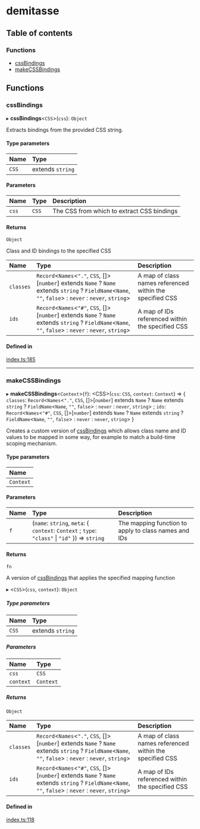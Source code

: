 # demitasse

## Table of contents

### Functions

- [cssBindings](README.md#cssbindings)
- [makeCSSBindings](README.md#makecssbindings)

## Functions

### cssBindings

▸ **cssBindings**<`CSS`\>(`css`): `Object`

Extracts bindings from the provided CSS string.

#### Type parameters

| Name | Type |
| :------ | :------ |
| `CSS` | extends `string` |

#### Parameters

| Name | Type | Description |
| :------ | :------ | :------ |
| `css` | `CSS` | The CSS from which to extract CSS bindings |

#### Returns

`Object`

Class and ID bindings to the specified CSS

| Name | Type | Description |
| :------ | :------ | :------ |
| `classes` | `Record`<`Names`<``"."``, `CSS`, []\>[`number`] extends `Name` ? `Name` extends `string` ? `FieldName`<`Name`, ``""``, ``false``\> : `never` : `never`, `string`\> | A map of class names referenced within the specified CSS |
| `ids` | `Record`<`Names`<``"#"``, `CSS`, []\>[`number`] extends `Name` ? `Name` extends `string` ? `FieldName`<`Name`, ``""``, ``false``\> : `never` : `never`, `string`\> | A map of IDs referenced within the specified CSS |

#### Defined in

[index.ts:185](https://github.com/nsaunders/demitasse/blob/24d26a6/packages/demitasse/src/index.ts#L185)

___

### makeCSSBindings

▸ **makeCSSBindings**<`Context`\>(`f`): <CSS\>(`css`: `CSS`, `context`: `Context`) => { `classes`: `Record`<`Names`<``"."``, `CSS`, []\>[`number`] extends `Name` ? `Name` extends `string` ? `FieldName`<`Name`, ``""``, ``false``\> : `never` : `never`, `string`\> ; `ids`: `Record`<`Names`<``"#"``, `CSS`, []\>[`number`] extends `Name` ? `Name` extends `string` ? `FieldName`<`Name`, ``""``, ``false``\> : `never` : `never`, `string`\>  }

Creates a custom version of [cssBindings](README.md#cssbindings) which allows class name
and ID values to be mapped in some way, for example to match a build-time
scoping mechanism.

#### Type parameters

| Name |
| :------ |
| `Context` |

#### Parameters

| Name | Type | Description |
| :------ | :------ | :------ |
| `f` | (`name`: `string`, `meta`: { `context`: `Context` ; `type`: ``"class"`` \| ``"id"``  }) => `string` | The mapping function to apply to class names and IDs |

#### Returns

`fn`

A version of [cssBindings](README.md#cssbindings) that applies the specified
mapping function

▸ <`CSS`\>(`css`, `context`): `Object`

##### Type parameters

| Name | Type |
| :------ | :------ |
| `CSS` | extends `string` |

##### Parameters

| Name | Type |
| :------ | :------ |
| `css` | `CSS` |
| `context` | `Context` |

##### Returns

`Object`

| Name | Type | Description |
| :------ | :------ | :------ |
| `classes` | `Record`<`Names`<``"."``, `CSS`, []\>[`number`] extends `Name` ? `Name` extends `string` ? `FieldName`<`Name`, ``""``, ``false``\> : `never` : `never`, `string`\> | A map of class names referenced within the specified CSS |
| `ids` | `Record`<`Names`<``"#"``, `CSS`, []\>[`number`] extends `Name` ? `Name` extends `string` ? `FieldName`<`Name`, ``""``, ``false``\> : `never` : `never`, `string`\> | A map of IDs referenced within the specified CSS |

#### Defined in

[index.ts:118](https://github.com/nsaunders/demitasse/blob/24d26a6/packages/demitasse/src/index.ts#L118)
